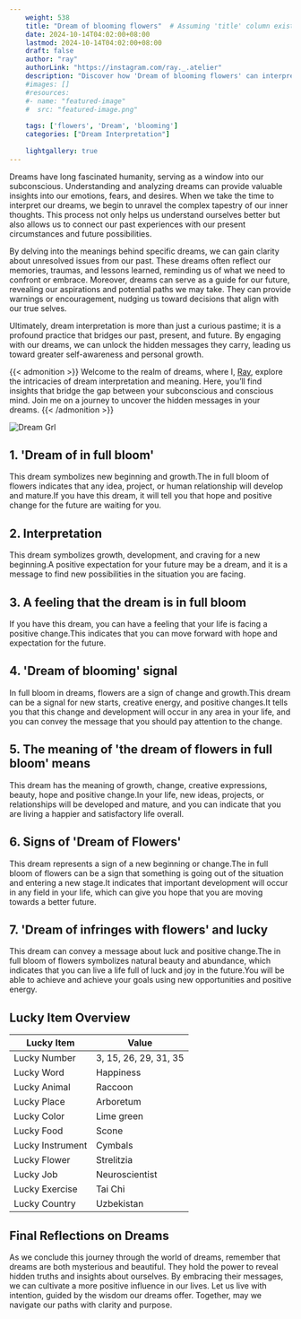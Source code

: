 ```yaml
---
    weight: 538
    title: "Dream of blooming flowers"  # Assuming 'title' column exists
    date: 2024-10-14T04:02:00+08:00
    lastmod: 2024-10-14T04:02:00+08:00
    draft: false
    author: "ray"
    authorLink: "https://instagram.com/ray._.atelier"
    description: "Discover how 'Dream of blooming flowers' can interpret your future and uncover its significant meanings in your life."
    #images: []
    #resources:
    #- name: "featured-image"
    #  src: "featured-image.png"
    
    tags: ['flowers', 'Dream', 'blooming']
    categories: ["Dream Interpretation"]
    
    lightgallery: true
---
```

    
Dreams have long fascinated humanity, serving as a window into our subconscious. Understanding and analyzing dreams can provide valuable insights into our emotions, fears, and desires. When we take the time to interpret our dreams, we begin to unravel the complex tapestry of our inner thoughts. This process not only helps us understand ourselves better but also allows us to connect our past experiences with our present circumstances and future possibilities.

By delving into the meanings behind specific dreams, we can gain clarity about unresolved issues from our past. These dreams often reflect our memories, traumas, and lessons learned, reminding us of what we need to confront or embrace. Moreover, dreams can serve as a guide for our future, revealing our aspirations and potential paths we may take. They can provide warnings or encouragement, nudging us toward decisions that align with our true selves.

Ultimately, dream interpretation is more than just a curious pastime; it is a profound practice that bridges our past, present, and future. By engaging with our dreams, we can unlock the hidden messages they carry, leading us toward greater self-awareness and personal growth.

{{< admonition >}}
Welcome to the realm of dreams, where I, [Ray](https://instagram.com/ray._.atelier), explore the intricacies of dream interpretation and meaning. Here, you’ll find insights that bridge the gap between your subconscious and conscious mind. Join me on a journey to uncover the hidden messages in your dreams.
{{< /admonition >}}

![Dream Grl](https://cdn.pixabay.com/photo/2017/11/02/03/35/gothic-2910057_1280.jpg "Dream Grl")

## 1. 'Dream of in full bloom'
This dream symbolizes new beginning and growth.The in full bloom of flowers indicates that any idea, project, or human relationship will develop and mature.If you have this dream, it will tell you that hope and positive change for the future are waiting for you.

## 2. Interpretation
This dream symbolizes growth, development, and craving for a new beginning.A positive expectation for your future may be a dream, and it is a message to find new possibilities in the situation you are facing.

## 3. A feeling that the dream is in full bloom
If you have this dream, you can have a feeling that your life is facing a positive change.This indicates that you can move forward with hope and expectation for the future.

## 4. 'Dream of blooming' signal
In full bloom in dreams, flowers are a sign of change and growth.This dream can be a signal for new starts, creative energy, and positive changes.It tells you that this change and development will occur in any area in your life, and you can convey the message that you should pay attention to the change.

## 5. The meaning of 'the dream of flowers in full bloom' means
This dream has the meaning of growth, change, creative expressions, beauty, hope and positive change.In your life, new ideas, projects, or relationships will be developed and mature, and you can indicate that you are living a happier and satisfactory life overall.

## 6. Signs of 'Dream of Flowers'
This dream represents a sign of a new beginning or change.The in full bloom of flowers can be a sign that something is going out of the situation and entering a new stage.It indicates that important development will occur in any field in your life, which can give you hope that you are moving towards a better future.

## 7. 'Dream of infringes with flowers' and lucky
This dream can convey a message about luck and positive change.The in full bloom of flowers symbolizes natural beauty and abundance, which indicates that you can live a life full of luck and joy in the future.You will be able to achieve and achieve your goals using new opportunities and positive energy.

## Lucky Item Overview
| Lucky Item          | Value              |
|---------------|--------------------|
| Lucky Number        | 3, 15, 26, 29, 31, 35  |
| Lucky Word          | Happiness |
| Lucky Animal        | Raccoon |
| Lucky Place         | Arboretum     |
| Lucky Color         | Lime green     |
| Lucky Food          | Scone      |
| Lucky Instrument    | Cymbals |
| Lucky Flower        | Strelitzia    |
| Lucky Job           | Neuroscientist       |
| Lucky Exercise      | Tai Chi  |
| Lucky Country       | Uzbekistan    |


##  Final Reflections on Dreams

As we conclude this journey through the world of dreams, remember that dreams are both mysterious and beautiful. They hold the power to reveal hidden truths and insights about ourselves. By embracing their messages, we can cultivate a more positive influence in our lives. Let us live with intention, guided by the wisdom our dreams offer. Together, may we navigate our paths with clarity and purpose.
